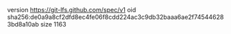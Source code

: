 version https://git-lfs.github.com/spec/v1
oid sha256:de0a9a8cf2dfd8ec4fe06f8cdd224ac3c9db32baaa6ae2f745446283bd8a10ab
size 1163
